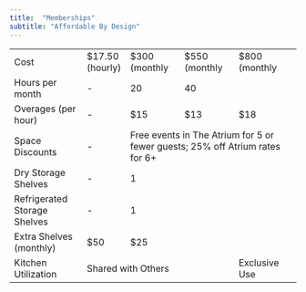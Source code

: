 ```yaml
---
title:  "Memberships"
subtitle: "Affordable By Design"
---
```

<table class="table memberships">
  <tbody>
    <tr>
		<td>Cost</td>
		<td class="bg-black">$17.50 <br />(hourly)</td>
		<td class="bg-red">$300 <br />(monthly</td>
		<td class="bg-green">$550 <br />(monthly</td>
		<td class="bg-yellow">$800 <br />(monthly</td>
    </tr>
    <tr>
		<td>Hours per month</td>
		<td>-</td>
		<td>20</td>
		<td colspan="2">40</td>
    </tr>
    <tr>
		<td>Overages (per hour)</td>
		<td>-</td>
		<td>$15</td>
		<td>$13</td>
		<td>$18</td>
    </tr>
	<tr>
		<td>Space Discounts</td>
		<td>-</td>
		<td colspan="3" class="smalltext">Free events in The Atrium for 5 or fewer guests; 25% off Atrium rates for 6+</td>
    </tr>
    <tr>
		<td>Dry Storage Shelves</td>
		<td>-</td>
		<td colspan="3">1</td>
    </tr>
    <tr>
		<td>Refrigerated Storage Shelves</td>
		<td>-</td>
		<td colspan="3">1</td>
    </tr>
    <tr>
		<td>Extra Shelves (monthly)</td>
		<td>$50</td>
		<td colspan="3">$25</td>
    </tr>
    <tr>
		<td>Kitchen Utilization</td>
		<td colspan="3" class="smalltext">Shared with Others</td>
		<td class="smalltext">Exclusive Use</td>
    </tr>
  </tbody>
</table>